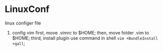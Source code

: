 # LinuxConf
linux configer file
 1. config vim
 first, move .vimrc to $HOME;
 then, move folder .vim to $HOME;
 third, install plugin use command in shell `vim +BundleInstall +qall`;
 
